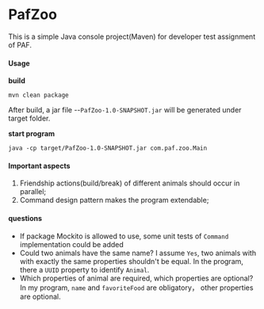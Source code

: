 # PafZoo
This is a simple Java console project(Maven) for developer test assignment of PAF.
 
#### Usage
**build**
 ```shell script
mvn clean package
```
After build, a jar file --`PafZoo-1.0-SNAPSHOT.jar` will be generated under target folder.

**start program**

```shell script
java -cp target/PafZoo-1.0-SNAPSHOT.jar com.paf.zoo.Main
```

#### Important aspects
1. Friendship actions(build/break) of different animals should occur in parallel;
2. Command design pattern makes the program extendable;


#### questions
* If package Mockito is allowed to use, some unit tests of `Command` implementation could be added
* Could two animals have the same name? I assume `Yes`, two animals with with exactly the same 
properties shouldn't be equal. In the program, there a `UUID` property to identify `Animal`.
* Which properties of animal are required, which properties are optional? In my program,
`name` and `favoriteFood` are obligatory， other properties are optional.  